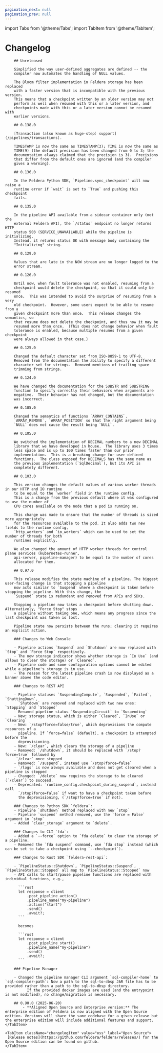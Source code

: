 ```yaml
---
pagination_next: null
pagination_prev: null
---
```


import Tabs from '@theme/Tabs';
import TabItem from '@theme/TabItem';

# Changelog


<Tabs>
    <TabItem className="changelogItem" value="enterprise"
        label="Enterprise">

        ## Unreleased

        Simplified the way user-defined aggregates are defined -- the
        compiler now automates the handling of NULL values.

        The Bloom filter implementation in Feldera storage has been replaced
        with a faster version that is incompatible with the previous version.
        This means that a checkpoint written by an older version may not
        perform as well when resumed with this or a later version, and
        checkpoints made with this or a later version cannot be resumed with
        earlier versions.

        ## 0.138.0

        [Transaction (also known as huge-step) support](/pipelines/transactions).

        TIMESTAMP is now the same as TIMESTAMP(3); TIME is now the same as
        TIME(9) (the default precision has been changed from 0 to 3; the
        documentation always claimed that the precision is 3).  Precisions
        that differ from the default ones are ignored (and the compiler
        gives a warning).

        ## 0.136.0

        In the Feldera Python SDK, `Pipeline.sync_checkpoint` will now raise a
        runtime error if `wait` is set to `True` and pushing this checkpoint
        fails.

        ## 0.135.0

        In the pipeline API available from a sidecar container only (not the
        external Feldera API), the `/status` endpoint no longer returns HTTP
        status 503 (SERVICE_UNAVAILABLE) while the pipeline is initializing.
        Instead, it returns status OK with message body containing the
        "Initializing" string.

        ## 0.129.0

        Values that are late in the NOW stream are no longer logged to the
        error stream.

        ## 0.126.0

        Until now, when fault tolerance was not enabled, resuming from a
        checkpoint would delete the checkpoint, so that it could only be resumed
        once.  This was intended to avoid the surprise of resuming from a very
        old checkpoint.  However, some users expect to be able to resume from a
        given checkpoint more than once.  This release changes the semantics, so
        that resume does not delete the checkpoint, and thus now it may be
        resumed more than once.  (This does not change behavior when fault
        tolerance is enabled, because multiple resumes from a given checkpoint
        were always allowed in that case.)

        ## 0.125.0

        Changed the default character set from ISO-8859-1 to UTF-8.
        Removed from the documentation the ability to specify a different
        character set for strings.  Removed mentions of trailing space
        trimming from strings.

        ## 0.124.0

        We have changed the documentation for the SUBSTR and SUBSTRING
        function to specify correctly their behaviors when arguments are
        negative.  Their behavior has not changed, but the documentation
        was incorrect.

        ## 0.105.0

        Changed the semantics of functions `ARRAY_CONTAINS`,
        `ARRAY_REMOVE`, `ARRAY_POSITION` so that the right argument being
        `NULL` does not cause the result being `NULL`.

        ## 0.105.0

        We switched the implementation of DECIMAL numbers to a new DECIMAL
        library that we have developed in house.  The library uses 3 times
        less space and is up to 100 times faster than our prior
        implementation.  This is a breaking change for user-defined
        functions.  The class exposed for DECIMALS has the same name as
        the previous implementation (`SqlDecimal`), but its API is
        completely different.

        ## 0.103.0

        This version changes the default values of various worker threads in our HTTP and IO runtime
        to be equal to the `worker` field in the runtime config.
        This is a change from the previous default where it was configured to use the number of
        CPU cores available on the node that a pod is running on.

        This change was made to ensure that the number of threads is sized more appropriately
        for the resources available to the pod. It also adds two new fields to the runtime config,
        `http_workers` and `io_workers` which can be used to set the number of threads for both
        runtimes explicitly.

        We also changed the amount of HTTP worker threads for control plane services (kubernetes-runner,
        api-server, pipeline-manager) to be equal to the number of cores
        allocated for them.

        ## 0.97.0

        This release modifies the state machine of a pipeline. The biggest user-facing change is that stopping a pipeline
        now acts similar to `Suspend` where a checkpoint is taken before stopping the pipeline. With this change, the
        `Suspend` state is redundant and removed from APIs and SDKs.

        Stopping a pipeline now takes a checkpoint before shutting down. Alternatively, "Force Stop" stops
        a pipeline without taking one, which means any progress since the last checkpoint was taken is lost.

        Pipeline state now persists between the runs; clearing it requires an explicit action.

        ### Changes to Web Console

        - Pipeline actions `Suspend` and `Shutdown` are now replaced with `Stop` and `Force Stop` respectively.
        - The new storage indicator shows whether storage is `In Use` (and allows to clear the storage) or `Cleared`.
        - Pipeline code and some configuration options cannot be edited while a pipeline's storage is in use.
        - The reason for the latest pipeline crash is now displayed as a banner above the code editor.

        ### Changes to REST API

        - Pipeline statuses `SuspendingCompute`, `Suspended`, `Failed`, `ShuttingDown`,
          `Shutdown` are removed and replaced with two new ones: `Stopping` and `Stopped`
        - Renamed pipeline status `SuspendingCircuit` to `Suspending`
        - New: storage status, which is either `Cleared`, `InUse` or `Clearing`
        - New: `/stop?force=false/true`, which deprovisions the compute resources of a
          pipeline. If `force=false` (default), a checkpoint is attempted before the
          deprovisioning.
        - New: `/clear`, which clears the storage of a pipeline
        - Removed: `/shutdown`, it should be replaced with `/stop?force=true` followed by
         `/clear` once stopped
        - Removed: `/suspend`, instead use `/stop?force=false`
        - `/logs` is now always available and does not get cleared when a pipeline is stopped
        - Changed: `/delete` now requires the storage to be cleared (`/clear`) to succeed.
        - Deprecated: `runtime_config.checkpoint_during_suspend`, instead call
          `/stop?force=false` if want to have a checkpoint taken before
          the deprovisioning, (`/stop?force=true` if not).

        ### Changes to Python SDK `feldera`:
        - Pipeline `shutdown` method replaced with new `stop`
        - Pipeline `suspend` method removed, use the `force = False` argument in `stop`
        - Added `clear_storage` argument to `delete`.

        ### Changes to CLI `fda`:
        - Added a `--force` option to `fda delete` to clear the storage of a pipeline.
        - Removed the `fda suspend` command, use `fda stop` instead (which can be set to take a checkpoint using `--checkpoint`).

        ### Changes to Rust SDK `feldera-rest-api`:

        - `PipelineStatus::Shutdown`, `PipelineStatus::Suspend`, `PipelineStatus::Stopped` all map to `PipelineStatus::Stopped` now
        - API calls to start/pause pipeline functions are replaced with individual functions, e.g.,

          ```rust
          let response = client
              .post_pipeline_action()
              .pipeline_name("my-pipeline")
              .action("start")
              .send()
              .await?;
          ```

          becomes

          ```rust
          let response = client
              .post_pipeline_start()
              .pipeline_name("my-pipeline")
              .send()
              .await?;
          ```

        ### Pipeline Manager

        - Changed the pipeline manager CLI argument `sql-compiler-home` to `sql-compiler-path`: Now a path to the sql-to-dbsp JAR file has to be provided rather than a path to the sql-to-dbsp directory.
              If the provided docker images are used (and the entrypoint is not modified), no change/migration is necessary.

        ## 0.90.0 (2025-06-20)
            - **Aligned Open Source and Enterprise version:** The enterprise edition of Feldera is now aligned with the Open Source edition. Versions will share the same codebase for a given release but the enterprise edition will include additional features and support.
    </TabItem>

    <TabItem className="changelogItem" value="oss" label="Open Source">
     [Release notes](https://github.com/feldera/feldera/releases/) for the Open Source edition can be found on github.
    </TabItem>
</Tabs>
